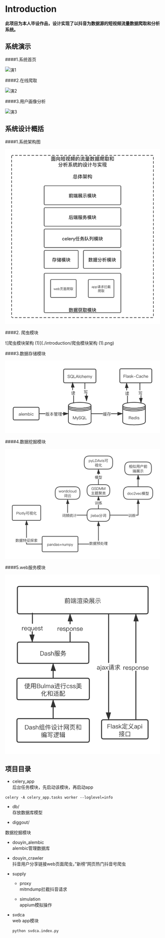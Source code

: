 # Introduction

**此项目为本人毕设作品，设计实现了以抖音为数据源的短视频流量数据爬取和分析系统。**

## 系统演示

####1.系统首页

![演1](./introduction/演1.gif)

####2.在线爬取

![演2](./introduction/演2.gif)

####3.用户画像分析

![演3](./introduction/演3.gif)

## 系统设计概括

####1.系统架构图

![系统总体架构图](./introduction/系统总体架构图.png)

####2. 爬虫模块

![爬虫模块架构 (1)](./introduction/爬虫模块架构 (1).png)

####3.数据存储模块

![数据存储模块架构图](./introduction/数据存储模块架构图.png)

####4.数据挖掘模块

![数据挖掘模块架构图](./introduction/数据挖掘模块架构图.png)

####5.web服务模块

![web服务模块架构图](./introduction/web服务模块架构图.png)

## 项目目录

 - celery_app  
 后台任务模块，先启动该模块，再启动app  
 
 ```celery -A celery_app.tasks worker --loglevel=info```
 
 - db/  
 存放数据库模型
 
 - diggout/
 
 数据挖掘模块
 
 - douyin_alembic  
    alembic管理数据库

 - douyin_crawler  
    抖音用户分享链接web页面爬虫，”新榜“网页热门抖音号爬虫

 - supply  

    - proxy  
      mitmdump拦截抖音请求  

    - simulation  
      appium模拟操作

- svdca  
    web app模块  

    ```python svdca.index.py  ```